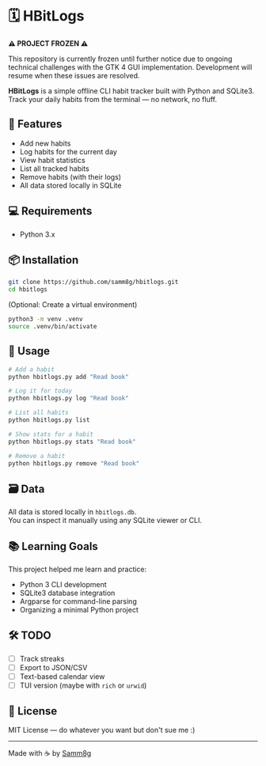 # 🗓️ HBitLogs

**⚠️ PROJECT FROZEN ⚠️**

This repository is currently frozen until further notice due to ongoing technical challenges with the GTK 4 GUI implementation. Development will resume when these issues are resolved.

**HBitLogs** is a simple offline CLI habit tracker built with Python and SQLite3.  
Track your daily habits from the terminal — no network, no fluff.

## 🔧 Features

- Add new habits
- Log habits for the current day
- View habit statistics
- List all tracked habits
- Remove habits (with their logs)
- All data stored locally in SQLite

## 💻 Requirements

- Python 3.x

## 📦 Installation

```bash
git clone https://github.com/samm8g/hbitlogs.git
cd hbitlogs
```

(Optional: Create a virtual environment)
```bash
python3 -m venv .venv
source .venv/bin/activate
```

## 🚀 Usage

```bash
# Add a habit
python hbitlogs.py add "Read book"

# Log it for today
python hbitlogs.py log "Read book"

# List all habits
python hbitlogs.py list

# Show stats for a habit
python hbitlogs.py stats "Read book"

# Remove a habit
python hbitlogs.py remove "Read book"
```

## 🗃️ Data

All data is stored locally in `hbitlogs.db`.  
You can inspect it manually using any SQLite viewer or CLI.

## 📚 Learning Goals

This project helped me learn and practice:

- Python 3 CLI development
- SQLite3 database integration
- Argparse for command-line parsing
- Organizing a minimal Python project

## 🛠️ TODO

- [ ] Track streaks
- [ ] Export to JSON/CSV
- [ ] Text-based calendar view
- [ ] TUI version (maybe with `rich` or `urwid`)

## 📄 License

MIT License — do whatever you want but don't sue me :)

---

Made with ☕ by [Samm8g](https://github.com/samm8g)

